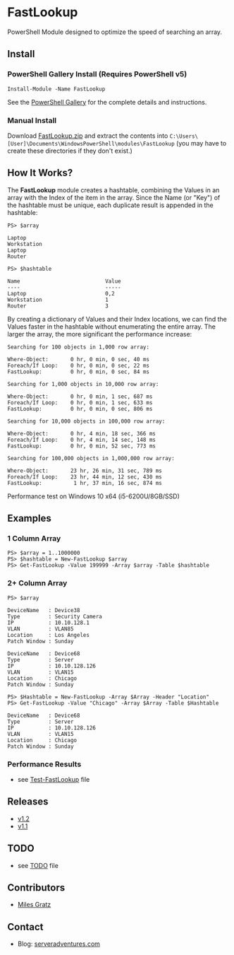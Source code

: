 # FastLookup

PowerShell Module designed to optimize the speed of searching an array.
	
## Install

### PowerShell Gallery Install (Requires PowerShell v5)

	Install-Module -Name FastLookup

See the [PowerShell Gallery](https://www.powershellgallery.com/packages/FastLookup/) for the complete details and instructions.

### Manual Install

Download [FastLookup.zip](https://github.com/milesgratz/FastLookup/releases/download/v1.2/FastLookup.zip) and extract the contents into `C:\Users\[User]\Documents\WindowsPowerShell\modules\FastLookup` (you may have to create these directories if they don't exist.)

## How It Works?

The <b>FastLookup</b> module creates a hashtable, combining the Values in an array with the Index of the item in the array. Since the Name (or "Key") of the hashtable must be unique, each duplicate result is appended in the hashtable: 

    PS> $array
    
    Laptop
    Workstation
    Laptop
    Router
    
    PS> $hashtable
    
    Name                           Value
    ----                           -----   
    Laptop                         0,2
    Workstation                    1
    Router                         3
 
By creating a dictionary of Values and their Index locations, we can find the Values faster in the hashtable without enumerating the entire array. The larger the array, the more significant the performance increase:  

	Searching for 100 objects in 1,000 row array: 
	
    Where-Object:   	0 hr, 0 min, 0 sec, 40 ms
	Foreach/If Loop:   	0 hr, 0 min, 0 sec, 22 ms
    FastLookup:   	   	0 hr, 0 min, 0 sec, 84 ms
	
	Searching for 1,000 objects in 10,000 row array: 
	
    Where-Object:   	0 hr, 0 min, 1 sec, 687 ms
	Foreach/If Loop:   	0 hr, 0 min, 1 sec, 633 ms
    FastLookup:   	   	0 hr, 0 min, 0 sec, 806 ms
	
	Searching for 10,000 objects in 100,000 row array: 
	
    Where-Object:   	0 hr, 4 min, 18 sec, 366 ms
	Foreach/If Loop:   	0 hr, 4 min, 14 sec, 148 ms
    FastLookup:   	   	0 hr, 0 min, 52 sec, 773 ms

	Searching for 100,000 objects in 1,000,000 row array: 
	
    Where-Object:   	23 hr, 26 min, 31 sec, 789 ms
	Foreach/If Loop:   	23 hr, 44 min, 12 sec, 430 ms
    FastLookup:   	   	 1 hr, 37 min, 16 sec, 874 ms

Performance test on Windows 10 x64 (i5-6200U/8GB/SSD)
	
## Examples

### 1 Column Array

    PS> $array = 1..1000000
    PS> $hashtable = New-FastLookup $array 
    PS> Get-FastLookup -Value 199999 -Array $array -Table $hashtable

### 2+ Column Array

    PS> $array

    DeviceName   : Device38
    Type         : Security Camera
    IP           : 10.10.128.1
    VLAN         : VLAN85
    Location     : Los Angeles
    Patch Window : Sunday
    
    DeviceName   : Device68
    Type         : Server
    IP           : 10.10.128.126
    VLAN         : VLAN15
    Location     : Chicago
    Patch Window : Sunday

    PS> $Hashtable = New-FastLookup -Array $Array -Header "Location"
    PS> Get-FastLookup -Value "Chicago" -Array $Array -Table $Hashtable
    
    DeviceName   : Device68
    Type         : Server
    IP           : 10.10.128.126
    VLAN         : VLAN15
    Location     : Chicago
    Patch Window : Sunday        

### Performance Results
* see [Test-FastLookup](Test-FastLookup.ps1) file

## Releases
* [v1.2](https://github.com/milesgratz/FastLookup/releases/download/v1.2/FastLookup.zip)
* [v1.1](https://github.com/milesgratz/FastLookup/releases/download/v1.1/FastLookup.zip)

## TODO
* see [TODO](TODO.md) file

## Contributors
* [Miles Gratz](https://github.com/milesgratz)

## Contact
* Blog: [serveradventures.com](http://www.serveradventures.com)